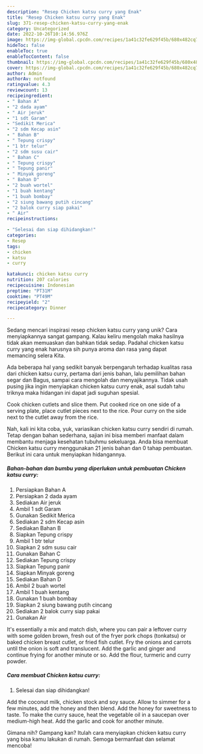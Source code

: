 ```yaml
---
description: "Resep Chicken katsu curry yang Enak"
title: "Resep Chicken katsu curry yang Enak"
slug: 371-resep-chicken-katsu-curry-yang-enak
category: Uncategorized
date: 2022-10-26T10:14:56.976Z
image: https://img-global.cpcdn.com/recipes/1a41c32fe629f45b/680x482cq70/chicken-katsu-curry-foto-resep-utama.jpg
hideToc: false
enableToc: true
enableTocContent: false
thumbnail: https://img-global.cpcdn.com/recipes/1a41c32fe629f45b/680x482cq70/chicken-katsu-curry-foto-resep-utama.jpg
cover: https://img-global.cpcdn.com/recipes/1a41c32fe629f45b/680x482cq70/chicken-katsu-curry-foto-resep-utama.jpg
author: Admin
authorAv: notfound
ratingvalue: 4.3
reviewcount: 13
recipeingredient:
- " Bahan A"
- "2 dada ayam"
- " Air jeruk"
- "1 sdt Garam"
- "Sedikit Merica"
- "2 sdm Kecap asin"
- " Bahan B"
- " Tepung crispy"
- "1 btr telur"
- "2 sdm susu cair"
- " Bahan C"
- " Tepung crispy"
- " Tepung panir"
- " Minyak goreng"
- " Bahan D"
- "2 buah wortel"
- "1 buah kentang"
- "1 buah bombay"
- "2 siung bawang putih cincang"
- "2 balok curry siap pakai"
- " Air"
recipeinstructions:

- "Selesai dan siap dihidangkan!"
categories:
- Resep
tags:
- chicken
- katsu
- curry

katakunci: chicken katsu curry 
nutrition: 207 calories
recipecuisine: Indonesian
preptime: "PT31M"
cooktime: "PT49M"
recipeyield: "2"
recipecategory: Dinner

---
```





Sedang mencari inspirasi resep chicken katsu curry yang unik? Cara menyiapkannya sangat gampang. Kalau keliru mengolah maka hasilnya tidak akan memuaskan dan bahkan tidak sedap. Padahal chicken katsu curry yang enak harusnya sih punya aroma dan rasa yang dapat memancing selera Kita.





Ada beberapa hal yang sedikit banyak berpengaruh terhadap kualitas rasa dari chicken katsu curry, pertama dari jenis bahan, lalu pemilihan bahan segar dan Bagus, sampai cara mengolah dan menyajikannya. Tidak usah pusing jika ingin menyiapkan chicken katsu curry enak,      asal sudah tahu triknya maka hidangan ini dapat jadi suguhan spesial.














Cook chicken cutlets and slice them. Put cooked rice on one side of a serving plate, place cutlet pieces next to the rice. Pour curry on the side next to the cutlet away from the rice.






Nah, kali ini kita coba, yuk, variasikan chicken katsu curry sendiri di rumah. Tetap dengan bahan sederhana, sajian ini bisa memberi manfaat dalam membantu menjaga kesehatan tubuhmu sekeluarga. Anda bisa membuat Chicken katsu curry menggunakan 21 jenis bahan dan 0 tahap pembuatan. Berikut ini cara untuk menyiapkan hidangannya.

<!--inarticleads1-->

##### Bahan-bahan dan bumbu yang diperlukan untuk pembuatan Chicken katsu curry:

1. Persiapkan  Bahan A
1. Persiapkan 2 dada ayam
1. Sediakan  Air jeruk
1. Ambil 1 sdt Garam
1. Gunakan Sedikit Merica
1. Sediakan 2 sdm Kecap asin
1. Sediakan  Bahan B
1. Siapkan  Tepung crispy
1. Ambil 1 btr telur
1. Siapkan 2 sdm susu cair
1. Gunakan  Bahan C
1. Sediakan  Tepung crispy
1. Siapkan  Tepung panir
1. Siapkan  Minyak goreng
1. Sediakan  Bahan D
1. Ambil 2 buah wortel
1. Ambil 1 buah kentang
1. Gunakan 1 buah bombay
1. Siapkan 2 siung bawang putih cincang
1. Sediakan 2 balok curry siap pakai
1. Gunakan  Air


It&#39;s essentially a mix and match dish, where you can pair a leftover curry with some golden brown, fresh out of the fryer pork chops (tonkatsu) or baked chicken breast cutlet, or fried fish cutlet. Fry the onions and carrots until the onion is soft and translucent. Add the garlic and ginger and continue frying for another minute or so. Add the flour, turmeric and curry powder. 

<!--inarticleads2-->

##### Cara membuat Chicken katsu curry:


1. Selesai dan siap dihidangkan!

Add the coconut milk, chicken stock and soy sauce. Allow to simmer for a few minutes, add the honey and then blend. Add the honey for sweetness to taste. To make the curry sauce, heat the vegetable oil in a saucepan over medium-high heat. Add the garlic and cook for another minute. 

Gimana nih? Gampang kan? Itulah cara menyiapkan chicken katsu curry yang bisa kamu lakukan di rumah. Semoga bermanfaat dan selamat mencoba!
